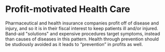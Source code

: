 # Profit-motivated Health Care

Pharmaceutical and health insurance companies profit off of disease and injury, and so it is in their fiscal interest to keep patients ill and/or injured. Band-aid "solutions" and expensive procedures target symptoms, instead than causes of diseases in this pattern. Health through prevention should be studiously avoided as it leads to “prevention” in profits as well.
